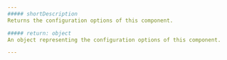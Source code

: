 ```yaml
---
##### shortDescription
Returns the configuration options of this component.

##### return: object
An object representing the configuration options of this component.

---
```

